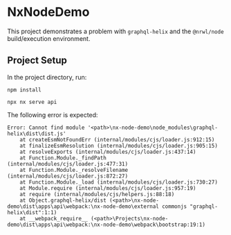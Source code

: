 

# NxNodeDemo

This project demonstrates a problem with `graphql-helix` and the `@nrwl/node` build/execution environment.

## Project Setup

In the project directory, run:

`npm install`

`npx nx serve api`

The following error is expected:

```
Error: Cannot find module '<path>\nx-node-demo\node_modules\graphql-helix\dist\dist.js'
    at createEsmNotFoundErr (internal/modules/cjs/loader.js:912:15)
    at finalizeEsmResolution (internal/modules/cjs/loader.js:905:15)
    at resolveExports (internal/modules/cjs/loader.js:437:14)
    at Function.Module._findPath (internal/modules/cjs/loader.js:477:31)
    at Function.Module._resolveFilename (internal/modules/cjs/loader.js:872:27)
    at Function.Module._load (internal/modules/cjs/loader.js:730:27)
    at Module.require (internal/modules/cjs/loader.js:957:19)
    at require (internal/modules/cjs/helpers.js:88:18)
    at Object.graphql-helix/dist (<path>\nx-node-demo\dist\apps\api\webpack:\nx-node-demo\external commonjs "graphql-helix\dist":1:1)
    at __webpack_require__ (<path>\Projects\nx-node-demo\dist\apps\api\webpack:\nx-node-demo\webpack\bootstrap:19:1)
```
